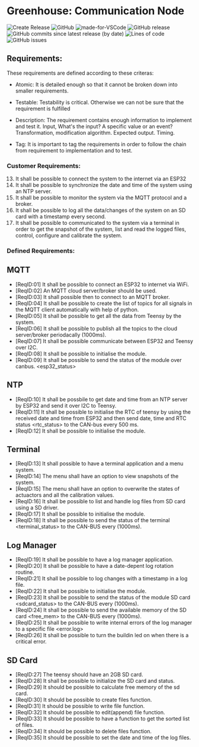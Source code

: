# Greenhouse: Communication Node

![Create Release](https://github.com/farochmehri/communication-ht19/workflows/Create%20Release/badge.svg) ![GitHub](https://img.shields.io/github/license/farochmehri/communication-ht19) ![made-for-VSCode](https://img.shields.io/badge/Made%20for-VSCode-1f425f.svg)
![GitHub release](https://img.shields.io/github/v/release/farochmehri/communication-ht19) ![GitHub commits since latest release (by date)](https://img.shields.io/github/commits-since/farochmehri/communication-ht19/latest) ![Lines of code](https://img.shields.io/tokei/lines/github/farochmehri/communication-ht19) ![GitHub issues](https://img.shields.io/github/issues-raw/farochmehri/communication-ht19)

## Requirements:

These requirements are defined according to these criteras:
 - Atomic:
	It is detailed enough so that it cannot be broken down into smaller requirements.

 - Testable:
	Testability is critical. Otherwise we can not be sure that the requirement is fulfilled

 - Description:
	The requirement contains enough information to implement and test it.
	Input, What's the input? A specific value or an event?
	Transformation, modification algorithm.
	Expected output.
	Timing.

 - Tag:
	It is important to tag the requirements in order to follow the chain from requirement to 
	implementation and to test.
	

### Customer Requirements:

13. It shall be possible to connect the system to the internet via an ESP32
14. It shall be possible to synchronize the date and time of the system using an NTP server.
15. It shall be possible to monitor the system via the MQTT protocol and a broker.
16. It shall be possible to log all the data/changes of the system on an SD card with a timestamp every second.
17. It shall be possible to communicated to the system via a terminal in order to get the snapshot of the system, list and read the logged files, control, configure and calibrate the system.

### Defined Requirements:

## MQTT

* [ReqID:01] It shall be possible to connect an ESP32 to internet via WiFi.
* [ReqID:02] An MQTT cloud server/broker should be used. 
* [ReqID:03] It shall possible then to connect to an MQTT broker.
* [ReqID:04] It shall be possible to create the list of topics for all signals in the MQTT client automatically with help of python.
* [ReqID:05] It shall be possible to get all the data from Teensy by the system.
* [ReqID:06] It shall be possible to publish all the topics to the cloud server/broker periodacally (1000ms).
* [ReqID:07] It shall be possible communicate between ESP32 and Teensy over I2C.
* [ReqID:08] It shall be possible to initialise the module.
* [ReqID:09] It shall be possible to send the status of the module over canbus. <esp32_status>

## NTP

* [ReqID:10] It shall be possbile to get date and time from an NTP server by ESP32 and send it over I2C to Teensy.
* [ReqID:11] It shall be possible to initialise the RTC of teensy by using the received date and time from ESP32 and then send date, time and RTC status <rtc_status> to the CAN-bus every 500 ms.
* [ReqID:12] It shall be possible to initialise the module.

## Terminal

* [ReqID:13] It shall possible to have a terminal application and a menu system.
* [ReqID:14] The menu shall have an option to view snapshots of the system.
* [ReqID:15] The menu shall have an option to overwrite the states of actuactors and all the calibration values. 
* [ReqID:16] It shall be possible to list and handle log files from SD card using a SD driver. 
* [ReqID:17] It shall be possible to initialise the module.
* [ReqID:18] It shall be possible to send the status of the terminal <terminal_status> to the CAN-BUS every (1000ms).

## Log Manager

* [ReqID:19] It shall be possible to have a log manager application.
* [ReqID:20] It shall be possible to have a date-depent log rotation routine.
* [ReqID:21] It shall be possible to log changes with a timestamp in a log file.
* [ReqID:22] It shall be possible to initialise the module.
* [ReqID:23] It shall be possible to send the status of the module SD card <sdcard_status> to the CAN-BUS every (1000ms).
* [ReqID:24] It shall be possible to send the available memory of the SD card <free_mem> to the CAN-BUS every (1000ms).
* [ReqID:25] It shall be possible to write internal errors of the log manager to a specific file <error.log>
* [ReqID:26] It shall be possible to turn the buildin led on when there is a critical error.

## SD Card

* [ReqID:27] The teensy should have an 2GB SD card.
* [ReqID:28] It shall be possible to initialize the SD card and status.
* [ReqID:29] It should be possible to calculate free memory of the sd card. 
* [ReqID:30] It should be possible to create files function. 
* [ReqID:31] It should be possible to write file function.
* [ReqID:32] It should be possible to edit(append) file function.
* [ReqID:33] It should be possible to have a function to get the sorted list of files.
* [ReqID:34] It should be possible to delete files function.
* [ReqID:35] It should be possible to set the date and time of the log files.

